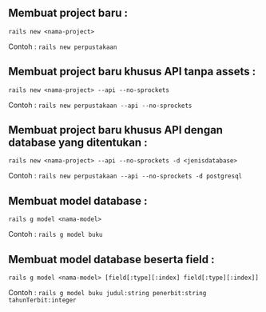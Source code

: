 ## Membuat project baru :

`rails new <nama-project>`

Contoh : `rails new perpustakaan`

## Membuat project baru khusus API tanpa assets :

`rails new <nama-project> --api --no-sprockets`

Contoh : `rails new perpustakaan --api --no-sprockets`

## Membuat project baru khusus API dengan database yang ditentukan :

`rails new <nama-project> --api --no-sprockets -d <jenisdatabase>`

Contoh : `rails new perpustakaan --api --no-sprockets -d postgresql`

## Membuat model database :

`rails g model <nama-model>`

Contoh : `rails g model buku`

## Membuat model database beserta field :

`rails g model <nama-model> [field[:type][:index] field[:type][:index]]`

Contoh : `rails g model buku judul:string penerbit:string tahunTerbit:integer`